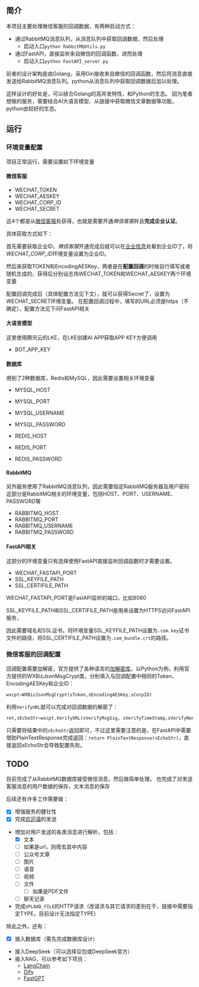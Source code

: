 ## 简介

本项目主要处理微信客服的回调数据，有两种启动方式：

* 通过RabbitMQ消息队列，从消息队列中获取回调数据，然后处理
    * 启动入口`python RabbitMQUtils.py`
* 通过FastAPI，直接监听来自微信的回调函数，进而处理
    * 启动入口`python FastAPI_server.py`

前者的设计架构是由Golang，采用Gin接收来自微信的回调函数，然后将消息直接发送给RabbitMQ消息队列。python从消息队列中获取回调数据后加以处理。

这样设计的好处是，可以结合Golang的高并发特性，和Python的生态。
因为笔者想做的服务，需要结合AI大语言模型、从链接中获取微信文章数据等功能，python由较好的生态。

## 运行

### 环境变量配置

项目正常运行，需要设置如下环境变量

#### 微信客服

* WECHAT_TOKEN
* WECHAT_AESKEY
* WECHAT_CORP_ID
* WECHAT_SECRET

这4个都是从[微信客服](https://kf.weixin.qq.com/)处获得，也就是需要开通*微信客服*并且**完成企业认证**。

具体获取方式如下：

首先需要获取企业ID，*微信客服*开通完成后就可以在[企业信息](https://kf.weixin.qq.com/kf/frame#/corpinfo)处看到企业ID了，将*WECHAT_CORP_ID*环境变量设置为企业ID。

然后来获取TOKEN和EncodingAESKey，两者是在**配置回调**的时候自行填写或者随机生成的，获得后分别设志伟WECHAT_TOKEN和WECHAT_AESKEY两个环境变量

配置回调完成后（具体配置方法见下文），就可以获得Secret了，设置为WECHAT_SECRET环境变量。
在配置回调过程中，填写的URL必须是https（不确定），配置方法见下问FastAPI相关

#### 大语言模型
这里使用腾讯云的LKE，在LKE创建AI APP获取APP KEY方便调用

* BOT_APP_KEY

#### 数据库

用到了2种数据库，Redis和MySQL，因此需要设置相关环境变量

* MYSQL_HOST
* MYSQL_PORT
* MYSQL_USERNAME
* MYSQL_PASSWORD

* REDIS_HOST
* REDIS_PORT
* REDIS_PASSWORD

#### RabbitMQ

另外服务使用了RabbitMQ消息队列，因此需要指定RabbitMQ服务器及用户密码
这部分是RabbitMQ相关的环境变量，包括HOST、PORT、USERNAME、PASSWORD等

* RABBITMQ_HOST
* RABBITMQ_PORT
* RABBITMQ_USERNAME
* RABBITMQ_PASSWORD

#### FastAPI相关

这部分的环境变量只有选择使用FastAPI直接监听回调函数时才需要设置。

* WECHAT_FASTAPI_PORT
* SSL_KEYFILE_PATH
* SSL_CERTIFILE_PATH

WECHAT_FASTAPI_PORT是FastAPI监听的端口，比如8080

SSL_KEYFILE_PATH和SSL_CERTIFILE_PATH是用来设置为HTTPS访问FastAPI服务，

因此需要域名和SSL证书。将环境变量SSL_KEYFILE_PATH设置为`.com.key`证书文件的路径，将SSL_CERTIFILE_PATH设置为`.com_bundle.crt`的路径。


### 微信客服的回调配置

回调配置需要加解密，官方提供了各种语言的[加解密库](https://developer.work.weixin.qq.com/devtool/introduce?id=36388)，以Python为例，利用官方提供的WXBizJsonMsgCrypt类，分别填入与回调配置中相同的Token、EncodingAESKey和企业ID：
```python
wxcpt=WXBizJsonMsgCrypt(sToken,sEncodingAESKey,sCorpID)
```

利用`VerifyURL`就可以完成对回调数据的解密了：

```python
ret,sEchoStr=wxcpt.VerifyURL(sVerifyMsgSig, sVerifyTimeStamp,sVerifyNonce,sVerifyEchoStr)
```

只需要将结果中的`sEchoStr`返回即可，不过这里需要注意的是，在FastAPI中需要借助PlainTextResponse完成返回：`return PlainTextResponse(sEchoStr)`，直接返回sEchoStr会导致配置失败。


## TODO

目前完成了从RabbitMQ数据库接受微信消息，然后做简单处理。
也完成了对发送客服消息的用户数据的保存，文本消息的保存

后续还有许多工作需要做：

- [x] 增强服务的健壮性
- [x] 完成[欢迎语](https://kf.weixin.qq.com/api/doc/path/95123)的发送
* 增加对用户发送的各类消息进行解析，包括：
    - [x] 文本
    - [ ] 如果是url，则爬去其中内容 
    - [ ] 公众号文章
    - [ ] 图片
    - [ ] 语音
    - [ ] 视频
    - [ ] 文件
        - [ ] 如果是PDF文件
    - [ ] 聊天记录
* 完成`UPLOAD_FILE`的HTTP请求（改请求与其它请求的差别在于，链接中需要指定TYPE，目前设计无法指定TYPE）

除此之外，还有：

- [x] 接入数据库（需先完成数据库设计）
* 接入DeepSeek（可以选择豆包或DeepSeek官方）
* 接入RAG，可以参考如下项目：
    * [LangChain](https://github.com/langchain-ai/langchain)
    * [Dify](https://github.com/langgenius/dify/blob/main/README_CN.md)
    * [FastGPT](https://github.com/labring/FastGPT)
